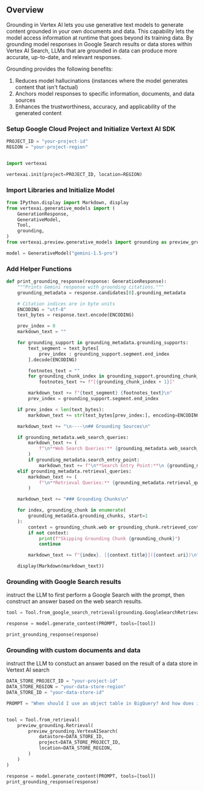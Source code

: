 ## Overview

Grounding in Vertex AI lets you use generative text models to generate content grounded in your own documents and data. This capability lets the model access information at runtime that goes beyond its training data. By grounding model responses in Google Search results or data stores within Vertex AI Search, LLMs that are grounded in data can produce more accurate, up-to-date, and relevant responses.

Grounding provides the following benefits:

1. Reduces model hallucinations (instances where the model generates content that isn't factual)
2. Anchors model responses to specific information, documents, and data sources
3. Enhances the trustworthiness, accuracy, and applicability of the generated content

### Setup Google Cloud Project and Initialize Vertext AI SDK

```python
PROJECT_ID = "your-project-id"
REGION = "your-project-region"


import vertexai

vertexai.init(project=PROJECT_ID, location=REGION)
```

### Import Libraries and Initialize Model

```python
from IPython.display import Markdown, display
from vertexai.generative_models import (
    GenerationResponse,
    GenerativeModel,
    Tool,
    grounding,
)
from vertexai.preview.generative_models import grounding as preview_grounding

model = GenerativeModel("gemini-1.5-pro")
```

### Add Helper Functions

```python
def print_grounding_response(response: GenerationResponse):
    """Prints Gemini response with grounding citations."""
    grounding_metadata = response.candidates[0].grounding_metadata

    # Citation indices are in byte units
    ENCODING = "utf-8"
    text_bytes = response.text.encode(ENCODING)

    prev_index = 0
    markdown_text = ""

    for grounding_support in grounding_metadata.grounding_supports:
        text_segment = text_bytes[
            prev_index : grounding_support.segment.end_index
        ].decode(ENCODING)

        footnotes_text = ""
        for grounding_chunk_index in grounding_support.grounding_chunk_indices:
            footnotes_text += f"[{grounding_chunk_index + 1}]"

        markdown_text += f"{text_segment} {footnotes_text}\n"
        prev_index = grounding_support.segment.end_index

    if prev_index < len(text_bytes):
        markdown_text += str(text_bytes[prev_index:], encoding=ENCODING)

    markdown_text += "\n----\n## Grounding Sources\n"

    if grounding_metadata.web_search_queries:
        markdown_text += (
            f"\n**Web Search Queries:** {grounding_metadata.web_search_queries}\n"
        )
        if grounding_metadata.search_entry_point:
            markdown_text += f"\n**Search Entry Point:**\n {grounding_metadata.search_entry_point.rendered_content}\n"
    elif grounding_metadata.retrieval_queries:
        markdown_text += (
            f"\n**Retrieval Queries:** {grounding_metadata.retrieval_queries}\n"
        )

    markdown_text += "### Grounding Chunks\n"

    for index, grounding_chunk in enumerate(
        grounding_metadata.grounding_chunks, start=1
    ):
        context = grounding_chunk.web or grounding_chunk.retrieved_context
        if not context:
            print(f"Skipping Grounding Chunk {grounding_chunk}")
            continue

        markdown_text += f"{index}. [{context.title}]({context.uri})\n"

    display(Markdown(markdown_text))
```

### Grounding with Google Search results

instruct the LLM to first perform a Google Search with the prompt, then construct an answer based on the web search results.

```python
tool = Tool.from_google_search_retrieval(grounding.GoogleSearchRetrieval())

response = model.generate_content(PROMPT, tools=[tool])

print_grounding_response(response)
```

### Grounding with custom documents and data

instruct the LLM to constuct an answer based on the result of a data store in Vertext AI search

```python
DATA_STORE_PROJECT_ID = "your-project-id"
DATA_STORE_REGION = "your-data-store-region"
DATA_STORE_ID = "your-data-store-id"

PROMPT = "When should I use an object table in BigQuery? And how does it store data?"


tool = Tool.from_retrieval(
    preview_grounding.Retrieval(
        preview_grounding.VertexAISearch(
            datastore=DATA_STORE_ID,
            project=DATA_STORE_PROJECT_ID,
            location=DATA_STORE_REGION,
        )
    )
)

response = model.generate_content(PROMPT, tools=[tool])
print_grounding_response(response)
```
